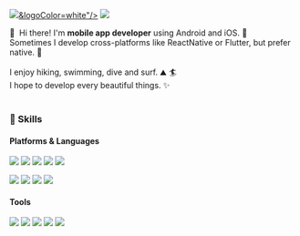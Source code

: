 <p>
  <a href="https://jackma914.github.io/" target="_blank"><img src="https://img.shields.io/badge/Blog-7D929E?style=flat-square&logo=<svg role="img" viewBox="0 0 24 24" xmlns="http://www.w3.org/2000/svg"><title>Bloglovin</title><path d="M12.526 11.695c1.84-.382 3.367-2.044 3.367-4.478 0-2.604-1.9-4.97-5.615-4.97H0v19.506h10.6c3.75 0 5.683-2.341 5.683-5.292-.009-2.426-1.646-4.444-3.757-4.766zm-8.37-5.793h5.207c1.407 0 2.28.849 2.28 2.044 0 1.255-.881 2.044-2.28 2.044H4.155zM9.54 18.098H4.155v-4.444h5.386c1.61 0 2.484.992 2.484 2.222.009 1.399-.932 2.222-2.484 2.222zM21.396 2.28c-1.255 0-2.315 1.052-2.315 2.307s.882 2.103 1.993 2.103c.238 0 .467-.025.56-.085-.238 1.052-1.315 2.282-2.256 2.782l1.611 1.314C22.796 9.422 24 7.462 24 5.266c0-1.9-1.23-2.985-2.604-2.985Z"/></svg>&logoColor=white"/></a>
  <a href="mailto:jackma914@gmail.com" target="_blank"><img src="https://img.shields.io/badge/jackma914@gmail.com-EA4335?style=flat-square&logo=Gmail&logoColor=white"/></a>
</p>

<p>
  👋&nbsp; Hi there! I'm <b>mobile app developer</b> using Android and iOS. 🚀<br/>
  Sometimes I develop cross-platforms like ReactNative or Flutter, but prefer native. 💖<br/><br/>
  I enjoy hiking, swimming, dive and surf. ⛰ 🏄<br/>
  I hope to develop every beautiful things. ✨ <br/><br/>
</p>

### 💪 Skills
#### Platforms & Languages
<p>
  <img src="https://img.shields.io/badge/Android-3DDC84?style=flat-square&logo=Android&logoColor=white"/>
  <img src="https://img.shields.io/badge/iOS-000000?style=flat-square&logo=iOS&logoColor=white"/>
  <img src="https://img.shields.io/badge/ReactNative-61DAFB?style=flat-square&logo=React&logoColor=black"/>
  <img src="https://img.shields.io/badge/Flutter-02569B?style=flat-square&logo=Flutter&logoColor=white"/>
  <img src="https://img.shields.io/badge/Cordova-E8E8E8?style=flat-square&logo=Apache%20Cordova&logoColor=black"/>
</p>
<p>
  <img src="https://img.shields.io/badge/Kotlin-0095D5?style=flat-square&logo=Kotlin&logoColor=white"/> 
  <img src="https://img.shields.io/badge/Swift-FA7343?style=flat-square&logo=Swift&logoColor=white"/>
  <img src="https://img.shields.io/badge/Java-007396?style=flat-square&logo=Java&logoColor=white"/>
  <img src="https://img.shields.io/badge/TypeScript-3178C6?style=flat-square&logo=TypeScript&logoColor=white"/>
</p>

#### Tools
<p>
  <img src="https://img.shields.io/badge/ReactiveX-B7178C?style=flat-square&logo=ReactiveX&logoColor=white"/>
  <img src="https://img.shields.io/badge/Firebase-FFCA28?style=flat-square&logo=Firebase&logoColor=black"/>
  <img src="https://img.shields.io/badge/Realm-39477F?style=flat-square&logo=Realm&logoColor=white"/>
  <img src="https://img.shields.io/badge/Bitrise-683D87?style=flat-square&logo=Bitrise&logoColor=white"/>
  <img src="https://img.shields.io/badge/Git-F05032?style=flat-square&logo=Git&logoColor=white"/>
</p>
